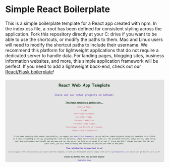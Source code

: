 <h1>Simple React Boilerplate</h1>
This is a simple boilerplate template for a React app created with npm. In the index.css file, a :root has been defined for consistent styling across the application. Fork this repository directly at your C: drive if you want to be able to use the shortcuts, or modify the paths to them. Mac and Linux users will need to modify the shortcut paths to include their username. We recommend this platform for lightweight applications that do not require a dedicated server to handle data. For landing pages, blogging sites, business information websites, and more, this simple application framework will be perfect. If you need to add a lightweight back-end, check out our <a href="https://github.com/SymbioticLove/React-Flask-Boilerplate">React/Flask boilerplate</a>!
<div>&nbsp</div>
<img src="./react-template.png">

